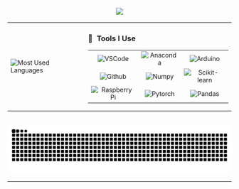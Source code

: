 <!--
**clem-fry/clem-fry** is a ✨ _special_ ✨ repository because its `README.md` (this file) appears on your GitHub profile.

Here are some ideas to get you started:

- 🔭 I’m currently working on ...
- 🌱 I’m currently learning ...
- 👯 I’m looking to collaborate on ...
- 🤔 I’m looking for help with ...
- 💬 Ask me about ...
- 📫 How to reach me: ...
- 😄 Pronouns: ...
- ⚡ Fun fact: ...
-->

<br>
<div align="center">
<img src="https://capsule-render.vercel.app/api?type=venom&color=auto&height=100&section=header&text=Clementine%20Fry's%20Github&fontSize=70&fontColor=d6ace6" />
<table>
<tr>

  <!-- Left: Top Languages Chart -->
  <td>
    <img
      width="325"
      src="https://github-readme-stats-eta-gray-84.vercel.app/api/top-langs?username=clem-fry&theme=highcontrast&layout=donut&hide=css&langs_count=8&border_radius=10&show_icons=true&locale=en&count_private=true"
      alt="Most Used Languages"
    />
  </td>

  <!-- Right: Tools -->
  <td valign="top">
  <h3>🚀 &nbsp;Tools I Use</h3>
  <table>
    <tr>
      <td align="center"><img src="https://cdn.jsdelivr.net/gh/devicons/devicon/icons/vscode/vscode-original.svg" alt="VSCode" width="45" height="45"/></td>
      <td align="center"><img src="https://cdn.jsdelivr.net/gh/devicons/devicon@latest/icons/anaconda/anaconda-original.svg" alt="Anaconda" width="45" height="45"/></td>
      <td align="center"><img src="https://cdn.jsdelivr.net/gh/devicons/devicon@latest/icons/arduino/arduino-original.svg" alt="Arduino" width="45" height="45"/></td>
    </tr>
    <tr>
      <td align="center"><img src="https://cdn.jsdelivr.net/gh/devicons/devicon@latest/icons/github/github-original.svg" alt="Github" width="45" height="45"/></td>
      <td align="center"><img src="https://cdn.jsdelivr.net/gh/devicons/devicon@latest/icons/numpy/numpy-original-wordmark.svg" alt="Numpy" width="45" height="45"/></td>
      <td align="center"><img src="https://cdn.jsdelivr.net/gh/devicons/devicon@latest/icons/scikitlearn/scikitlearn-original.svg" alt="Scikit-learn" width="45" height="45"/></td>
    </tr>
    <tr>
      <td align="center"><img src="https://cdn.jsdelivr.net/gh/devicons/devicon@latest/icons/raspberrypi/raspberrypi-original.svg" alt="Raspberry Pi" width="45" height="45"/></td>
      <td align="center"> <img src="https://cdn.jsdelivr.net/gh/devicons/devicon@latest/icons/pytorch/pytorch-original-wordmark.svg" alt="Pytorch" width="45" height="45"/>
</td>
      <td align="center"> <img src="https://cdn.jsdelivr.net/gh/devicons/devicon@latest/icons/pandas/pandas-original-wordmark.svg" alt="Pandas" width="45" height="45"/>
</td>
    </tr>
  </table>
</td>
</tr>
</table>

<br>
<div align="center">
  <picture>
    <source media="(prefers-color-scheme: dark)" srcset="https://raw.githubusercontent.com/clem-fry/clem-fry/output/github-contribution-grid-snake-dark.svg" />
    <source media="(prefers-color-scheme: light)" srcset="https://raw.githubusercontent.com/clem-fry/clem-fry/output/github-contribution-grid-snake.svg" />
    <img alt="github-snake" src="https://raw.githubusercontent.com/clem-fry/clem-fry/output/github-contribution-grid-snake.svg" />
  </picture>
</div>

<hr>

